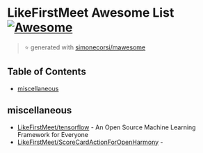 # LikeFirstMeet Awesome List [![Awesome](https://cdn.rawgit.com/sindresorhus/awesome/d7305f38d29fed78fa85652e3a63e154dd8e8829/media/badge.svg)](https://github.com/sindresorhus/awesome)

> :star: generated with [simonecorsi/mawesome](https://github.com/simonecorsi/mawesome)

## Table of Contents

*   [miscellaneous](#miscellaneous)

## miscellaneous

*   [LikeFirstMeet/tensorflow](https://github.com/LikeFirstMeet/tensorflow) - An Open Source Machine Learning Framework for Everyone
*   [LikeFirstMeet/ScoreCardActionForOpenHarmony](https://github.com/LikeFirstMeet/ScoreCardActionForOpenHarmony) -
